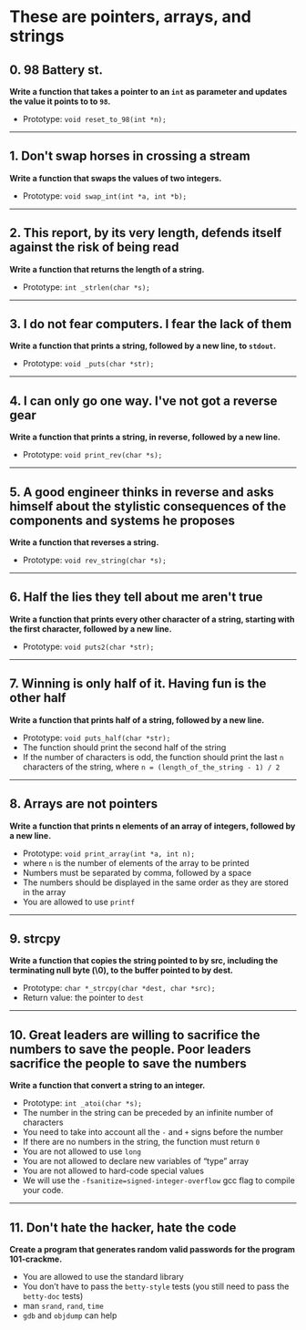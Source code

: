 # These are pointers, arrays, and strings

## 0. 98 Battery st.
**Write a function that takes a pointer to an `int` as parameter and updates the value it points to to `98`.**
- Prototype: `void reset_to_98(int *n);`
---
## 1. Don't swap horses in crossing a stream
**Write a function that swaps the values of two integers.**
- Prototype: `void swap_int(int *a, int *b);`
---
## 2. This report, by its very length, defends itself against the risk of being read
**Write a function that returns the length of a string.**
- Prototype: `int _strlen(char *s);`
---
## 3. I do not fear computers. I fear the lack of them
**Write a function that prints a string, followed by a new line, to `stdout`.**
- Prototype: `void _puts(char *str);`
---
## 4. I can only go one way. I've not got a reverse gear
**Write a function that prints a string, in reverse, followed by a new line.**
- Prototype: `void print_rev(char *s);`
---
## 5. A good engineer thinks in reverse and asks himself about the stylistic consequences of the components and systems he proposes
**Write a function that reverses a string.**
- Prototype: `void rev_string(char *s);`
---
## 6. Half the lies they tell about me aren't true
**Write a function that prints every other character of a string, starting with the first character, followed by a new line.**
- Prototype: `void puts2(char *str);`
---
## 7. Winning is only half of it. Having fun is the other half
**Write a function that prints half of a string, followed by a new line.**
- Prototype: `void puts_half(char *str);`
- The function should print the second half of the string
- If the number of characters is odd, the function should print the last `n` characters of the string, where `n = (length_of_the_string - 1) / 2`
---
## 8. Arrays are not pointers
**Write a function that prints n elements of an array of integers, followed by a new line.**
- Prototype: `void print_array(int *a, int n);`
- where `n` is the number of elements of the array to be printed
- Numbers must be separated by comma, followed by a space
- The numbers should be displayed in the same order as they are stored in the array
- You are allowed to use `printf`
---
## 9. strcpy
**Write a function that copies the string pointed to by src, including the terminating null byte (\0), to the buffer pointed to by dest.**
- Prototype: `char *_strcpy(char *dest, char *src);`
- Return value: the pointer to `dest`
---
## 10. Great leaders are willing to sacrifice the numbers to save the people. Poor leaders sacrifice the people to save the numbers
**Write a function that convert a string to an integer.**
- Prototype: `int _atoi(char *s);`
- The number in the string can be preceded by an infinite number of characters
- You need to take into account all the `-` and `+` signs before the number
- If there are no numbers in the string, the function must return `0`
- You are not allowed to use `long`
- You are not allowed to declare new variables of “type” array
- You are not allowed to hard-code special values
- We will use the `-fsanitize=signed-integer-overflow` gcc flag to compile your code.
---
## 11. Don't hate the hacker, hate the code
**Create a program that generates random valid passwords for the program 101-crackme.**
- You are allowed to use the standard library
- You don’t have to pass the `betty-style` tests (you still need to pass the `betty-doc` tests)
- man `srand`, `rand`, `time`
- `gdb` and `objdump` can help
